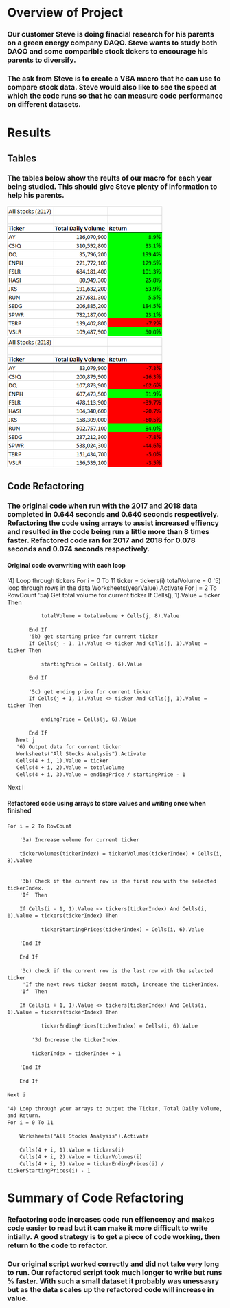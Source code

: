 # Overview of Project
### Our customer Steve is doing finacial research for his parents on a green energy company DAQO. Steve wants to study both DAQO and some comparible stock tickers to encourage his parents to diversify.

### The ask from Steve is to create a VBA macro that he can use to compare stock data. Steve would also like to see the speed at which the code runs so that he can measure code performance on different datasets.

# Results
## Tables
### The tables below show the reults of our macro for each year being studied. This should give Steve plenty of information to help his parents. 
![table of results 2017](https://github.com/marveld21/stocks-analysis/blob/main/Reources/stock_table_2017.png "Results for 2017")
![table of results 2018](https://github.com/marveld21/stocks-analysis/blob/main/Reources/stock_table_2018.png "Results for 2018")

## Code Refactoring
### The original code when run with the 2017 and 2018 data completed in 0.644 seconds and 0.640 seconds respectively. Refactoring the code using arrays to assist increased effiency and resulted in the code being run a little more than 8 times faster. Refactored code ran for 2017 and 2018 for 0.078 seconds and 0.074 seconds respectively.

#### Original code overwriting with each loop
   '4) Loop through tickers
   For i = 0 To 11
       ticker = tickers(i)
       totalVolume = 0
       '5) loop through rows in the data
       Worksheets(yearValue).Activate
       For j = 2 To RowCount
           '5a) Get total volume for current ticker
           If Cells(j, 1).Value = ticker Then

               totalVolume = totalVolume + Cells(j, 8).Value

           End If
           '5b) get starting price for current ticker
           If Cells(j - 1, 1).Value <> ticker And Cells(j, 1).Value = ticker Then

               startingPrice = Cells(j, 6).Value

           End If

           '5c) get ending price for current ticker
           If Cells(j + 1, 1).Value <> ticker And Cells(j, 1).Value = ticker Then

               endingPrice = Cells(j, 6).Value

           End If
       Next j
       '6) Output data for current ticker
       Worksheets("All Stocks Analysis").Activate
       Cells(4 + i, 1).Value = ticker
       Cells(4 + i, 2).Value = totalVolume
       Cells(4 + i, 3).Value = endingPrice / startingPrice - 1
   Next i

#### Refactored code using arrays to store values and writing once when finished
    For i = 2 To RowCount
        
        '3a) Increase volume for current ticker

        tickerVolumes(tickerIndex) = tickerVolumes(tickerIndex) + Cells(i, 8).Value
        

        '3b) Check if the current row is the first row with the selected tickerIndex.
        'If  Then
        
        If Cells(i - 1, 1).Value <> tickers(tickerIndex) And Cells(i, 1).Value = tickers(tickerIndex) Then

               tickerStartingPrices(tickerIndex) = Cells(i, 6).Value

        'End If

        End If
        
        '3c) check if the current row is the last row with the selected ticker
         'If the next rows ticker doesnt match, increase the tickerIndex.
        'If  Then
        
        If Cells(i + 1, 1).Value <> tickers(tickerIndex) And Cells(i, 1).Value = tickers(tickerIndex) Then

               tickerEndingPrices(tickerIndex) = Cells(i, 6).Value
               
            '3d Increase the tickerIndex.
            
            tickerIndex = tickerIndex + 1
            
        'End If
        
        End If
        
    Next i
    
    '4) Loop through your arrays to output the Ticker, Total Daily Volume, and Return.
    For i = 0 To 11
        
        Worksheets("All Stocks Analysis").Activate
        
        Cells(4 + i, 1).Value = tickers(i)
        Cells(4 + i, 2).Value = tickerVolumes(i)
        Cells(4 + i, 3).Value = tickerEndingPrices(i) / tickerStartingPrices(i) - 1



# Summary of Code Refactoring
### Refactoring code increases code run effiencency and makes code easier to read but it can make it more difficult to write intially. A good strategy is to get a piece of code working, then return to the code to refactor.

### Our original script worked correctly and did not take very long to run. Our refactored script took much longer to write but runs % faster. With such a small dataset it probably was unessasry but as the data scales up the refactored code will increase in value.
